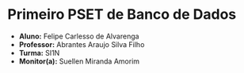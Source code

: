 # Primeiro PSET de Banco de Dados 

* **Aluno:** Felipe Carlesso de Alvarenga 
* **Professor:** Abrantes Araujo Silva Filho
* **Turma:** SI1N
* **Monitor(a):** Suellen Miranda Amorim


